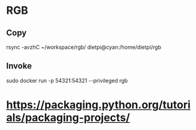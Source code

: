 # RGB

## Copy

rsync -avzhC ~/workspace/rgb/ dietpi@cyan:/home/dietpi/rgb

## Invoke

sudo docker run -p 54321:54321 --privileged rgb

# https://packaging.python.org/tutorials/packaging-projects/
